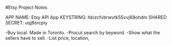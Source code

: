 #Etsy Project Notes

APP NAME: Etsy API App
KEYSTRING: hbizcfvbrwvtk55vvj68ohdm
SHARED SECRET: uqj8srcpiy

-Buy local. Made in Toronto.
-Procut search by keyword.
-Show what the sellers have to sell.
-List price, location, 